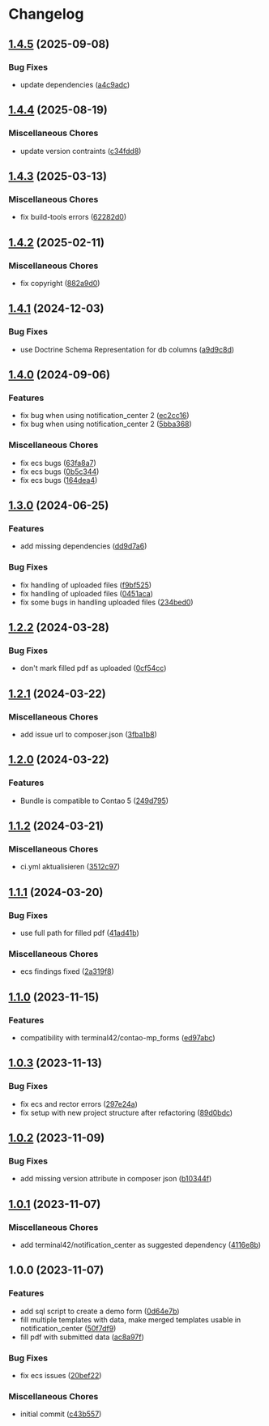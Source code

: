 # Changelog

## [1.4.5](https://github.com/cgoIT/contao-form-fill-pdf-bundle/compare/v1.4.4...v1.4.5) (2025-09-08)


### Bug Fixes

* update dependencies ([a4c9adc](https://github.com/cgoIT/contao-form-fill-pdf-bundle/commit/a4c9adc263e0eebdd9b432fcc4acb6ef9d827f1f))

## [1.4.4](https://github.com/cgoIT/contao-form-fill-pdf-bundle/compare/v1.4.3...v1.4.4) (2025-08-19)


### Miscellaneous Chores

* update version contraints ([c34fdd8](https://github.com/cgoIT/contao-form-fill-pdf-bundle/commit/c34fdd8716175b5b515209820b3a5f763597fef3))

## [1.4.3](https://github.com/cgoIT/contao-form-fill-pdf-bundle/compare/v1.4.2...v1.4.3) (2025-03-13)


### Miscellaneous Chores

* fix build-tools errors ([62282d0](https://github.com/cgoIT/contao-form-fill-pdf-bundle/commit/62282d0af87b48ca4ea721b77c85c70692fb7d94))

## [1.4.2](https://github.com/cgoIT/contao-form-fill-pdf-bundle/compare/v1.4.1...v1.4.2) (2025-02-11)


### Miscellaneous Chores

* fix copyright ([882a9d0](https://github.com/cgoIT/contao-form-fill-pdf-bundle/commit/882a9d07bfe7558f27ffdc716cc23cb5b4a26697))

## [1.4.1](https://github.com/cgoIT/contao-form-fill-pdf-bundle/compare/v1.4.0...v1.4.1) (2024-12-03)


### Bug Fixes

* use Doctrine Schema Representation for db columns ([a9d9c8d](https://github.com/cgoIT/contao-form-fill-pdf-bundle/commit/a9d9c8d2127063c8b89174e991d8d40808618cd9))

## [1.4.0](https://github.com/cgoIT/contao-form-fill-pdf-bundle/compare/v1.3.0...v1.4.0) (2024-09-06)


### Features

* fix bug when using notification_center 2 ([ec2cc16](https://github.com/cgoIT/contao-form-fill-pdf-bundle/commit/ec2cc161622fdc644282c7accef1d307f0858703))
* fix bug when using notification_center 2 ([5bba368](https://github.com/cgoIT/contao-form-fill-pdf-bundle/commit/5bba368e3429f9f471c395d8584a28fea7ce25b7))


### Miscellaneous Chores

* fix ecs bugs ([63fa8a7](https://github.com/cgoIT/contao-form-fill-pdf-bundle/commit/63fa8a728d44b2de1d7db3734fef69e42cdd62a8))
* fix ecs bugs ([0b5c344](https://github.com/cgoIT/contao-form-fill-pdf-bundle/commit/0b5c3445b9af6fa1bb188a88238b9a9923527fdd))
* fix ecs bugs ([164dea4](https://github.com/cgoIT/contao-form-fill-pdf-bundle/commit/164dea4919a9741385c5947becd4f7b397cacb2a))

## [1.3.0](https://github.com/cgoIT/contao-form-fill-pdf-bundle/compare/v1.2.2...v1.3.0) (2024-06-25)


### Features

* add missing dependencies ([dd9d7a6](https://github.com/cgoIT/contao-form-fill-pdf-bundle/commit/dd9d7a6d01948614f6ae132c584eb349f1af8044))


### Bug Fixes

* fix handling of uploaded files ([f9bf525](https://github.com/cgoIT/contao-form-fill-pdf-bundle/commit/f9bf52538cf70496ff5bb44d2fa7afde9b94d3fd))
* fix handling of uploaded files ([0451aca](https://github.com/cgoIT/contao-form-fill-pdf-bundle/commit/0451aca0539fab7be13cc37f4caa163d47f3af61))
* fix some bugs in handling uploaded files ([234bed0](https://github.com/cgoIT/contao-form-fill-pdf-bundle/commit/234bed02f1202c2224e14cb18852c4da3114311d))

## [1.2.2](https://github.com/cgoIT/contao-form-fill-pdf-bundle/compare/v1.2.1...v1.2.2) (2024-03-28)


### Bug Fixes

* don't mark filled pdf as uploaded ([0cf54cc](https://github.com/cgoIT/contao-form-fill-pdf-bundle/commit/0cf54cc943ee92401842167ccdd65c4b79e6bdae))

## [1.2.1](https://github.com/cgoIT/contao-form-fill-pdf-bundle/compare/v1.2.0...v1.2.1) (2024-03-22)


### Miscellaneous Chores

* add issue url to composer.json ([3fba1b8](https://github.com/cgoIT/contao-form-fill-pdf-bundle/commit/3fba1b86ef7aff4d75fb2a08a426b77cc3b07a2f))

## [1.2.0](https://github.com/cgoIT/contao-form-fill-pdf-bundle/compare/v1.1.2...v1.2.0) (2024-03-22)


### Features

* Bundle is compatible to Contao 5 ([249d795](https://github.com/cgoIT/contao-form-fill-pdf-bundle/commit/249d79530f73a4d957be4366d86dd3e8455960a3))

## [1.1.2](https://github.com/cgoIT/contao-form-fill-pdf-bundle/compare/v1.1.1...v1.1.2) (2024-03-21)


### Miscellaneous Chores

* ci.yml aktualisieren ([3512c97](https://github.com/cgoIT/contao-form-fill-pdf-bundle/commit/3512c97c769215e2a6438e2d1114f0d26e1b7c25))

## [1.1.1](https://github.com/cgoIT/contao-form-fill-pdf-bundle/compare/v1.1.0...v1.1.1) (2024-03-20)


### Bug Fixes

* use full path for filled pdf ([41ad41b](https://github.com/cgoIT/contao-form-fill-pdf-bundle/commit/41ad41be1132c74119092502aed69f24a0b4ae7a))


### Miscellaneous Chores

* ecs findings fixed ([2a319f8](https://github.com/cgoIT/contao-form-fill-pdf-bundle/commit/2a319f87558b44ee5982773e3c68816c770d5aba))

## [1.1.0](https://github.com/cgoIT/contao-form-fill-pdf-bundle/compare/v1.0.3...v1.1.0) (2023-11-15)


### Features

* compatibility with terminal42/contao-mp_forms ([ed97abc](https://github.com/cgoIT/contao-form-fill-pdf-bundle/commit/ed97abc24af00d3bba4a7e038280367d999962ee))

## [1.0.3](https://github.com/cgoIT/contao-form-fill-pdf-bundle/compare/v1.0.2...v1.0.3) (2023-11-13)


### Bug Fixes

* fix ecs and rector errors ([297e24a](https://github.com/cgoIT/contao-form-fill-pdf-bundle/commit/297e24a9b63727a9af175f52c17736bdad72a9a6))
* fix setup with new project structure after refactoring ([89d0bdc](https://github.com/cgoIT/contao-form-fill-pdf-bundle/commit/89d0bdc5fe372330ccf3fdfabc4039cb2594258a))

## [1.0.2](https://github.com/cgoIT/contao-form-fill-pdf-bundle/compare/v1.0.1...v1.0.2) (2023-11-09)


### Bug Fixes

* add missing version attribute in composer json ([b10344f](https://github.com/cgoIT/contao-form-fill-pdf-bundle/commit/b10344f3be73fbcb3a412117c46d3fb7d4a4ca3a))

## [1.0.1](https://github.com/cgoIT/contao-form-fill-pdf-bundle/compare/v1.0.0...v1.0.1) (2023-11-07)


### Miscellaneous Chores

* add terminal42/notification_center as suggested dependency ([4116e8b](https://github.com/cgoIT/contao-form-fill-pdf-bundle/commit/4116e8b473e2ff7142b7aefe39e3984388b167cb))

## 1.0.0 (2023-11-07)


### Features

* add sql script to create a demo form ([0d64e7b](https://github.com/cgoIT/contao-form-fill-pdf-bundle/commit/0d64e7b5721a1964b67b7eaf863969ad33e1de23))
* fill multiple templates with data, make merged templates usable in notification_center ([50f7df9](https://github.com/cgoIT/contao-form-fill-pdf-bundle/commit/50f7df9a229dcfd00b20379132f00909c10e7394))
* fill pdf with submitted data ([ac8a97f](https://github.com/cgoIT/contao-form-fill-pdf-bundle/commit/ac8a97f835d49a45b548ec83c5d72ab5ba88d195))


### Bug Fixes

* fix ecs issues ([20bef22](https://github.com/cgoIT/contao-form-fill-pdf-bundle/commit/20bef22c779f1cccd87b2b0a6b4dc9505363d104))


### Miscellaneous Chores

* initial commit ([c43b557](https://github.com/cgoIT/contao-form-fill-pdf-bundle/commit/c43b55703f73c1813bbd6e16c5bdc4e3d750e8c0))
